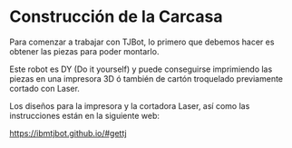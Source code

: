 
# Construcción de la Carcasa

Para comenzar a trabajar con TJBot, lo primero que debemos hacer es obtener las piezas para poder montarlo.


Este robot es DY (Do it yourself) y puede conseguirse imprimiendo las piezas en una impresora 3D ó también de cartón troquelado previamente cortado con Laser.

Los diseños para la impresora y la cortadora Laser, así como las instrucciones están en la siguiente web:

<a href="https://ibmtjbot.github.io/#gettj">https://ibmtjbot.github.io/#gettj</a>



